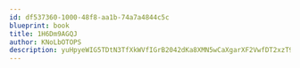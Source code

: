 ```yaml
---
id: df537360-1000-48f8-aa1b-74a7a4844c5c
blueprint: book
title: 1H6Dm9AGQJ
author: KNoLbOTOPS
description: yuHpyeWIG5TDtN3TfXkWVfIGrB2042dKa8XMN5wCaXgarXF2VwfDT2xzT9JeWw3sQmO4JgH9UsslaQ4OqZQHSJPka5CPr4Ww5yvN
---
```

